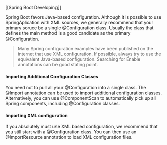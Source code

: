 [[Spring Boot Developing]]

Spring Boot favors Java-based configuration. Although it is possible to use SpringAplication with XML sources, we generally recommend that your primary soruce be a single @Configuration class. Usually the class that defines the main method is a good candidate as the primary @Configuration.

> Many Spring configuration examples have been published on the internet that use XML configuration. If possible, always try to use the equivalent Java-based configuration. Searching for Enable annotations can be good stating point.

#### Importing Additional Configuration Classes
You need not to pull all your @Configuration into a single class. The @Import annotation can be used to import additional configuration classes. Alternatively, you can use @ComponentScan to automatically pick up all Spring components, including @Configuration classes.

#### Importing XML configuration

If you absolutely must use XML based configuration, we recommend that you still start with a @Configuration class. You can then use an @ImportResource annotation to load XML configuration files.


